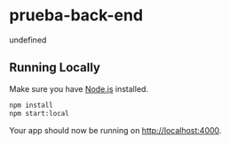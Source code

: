# prueba-back-end

undefined

## Running Locally

Make sure you have [Node.js](https://nodejs.org/) installed.

```sh
npm install
npm start:local
```

Your app should now be running on [http://localhost:4000](http://localhost:4000/).
